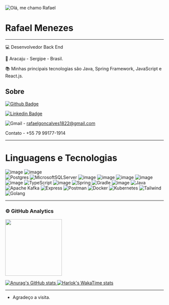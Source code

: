 

![Olá, me chamo Rafael](https://github.com/rafael-men/rafael-men/assets/132140932/64bf4097-1469-4475-ab38-863317179f4b)


   <h1>Rafael Menezes</h1>

 <hr>

:computer: Desenvolvedor Back End

:house_with_garden: Aracaju - Sergipe - Brasil.

:books: Minhas principais tecnologias são Java, Spring Framework, JavaScript e React.js.
 
## Sobre

[![Github Badge](https://img.shields.io/badge/-Github-000?style=flat-square&logo=Github&logoColor=white&link=https://github.com/rafael-men)](https://github.com/rafael-men)

[![Linkedin Badge](https://img.shields.io/badge/-LinkedIn-blue?style=flat-square&logo=Linkedin&logoColor=white&link=https://www.linkedin.com/in/rafael-menezes-58a6b3274/)](https://www.linkedin.com/in/rafael-menezes-58a6b3274/)

![Gmail](https://img.shields.io/badge/Gmail-D14836?style=for-the-badge&logo=gmail&logoColor=white) - rafaelgoncalves1822@gmail.com

Contato - +55 79 99177-1914

----------------------------------------------------------------------------------

<h1>Linguagens e Tecnologias</h1>

![image](https://img.shields.io/badge/MongoDB-4EA94B?style=for-the-badge&logo=mongodb&logoColor=white)
![image](https://img.shields.io/badge/MySQL-005C84?style=for-the-badge&logo=mysql&logoColor=white)  
![Postgres](https://img.shields.io/badge/postgres-%23316192.svg?style=for-the-badge&logo=postgresql&logoColor=white)
![MicrosoftSQLServer](https://img.shields.io/badge/Microsoft%20SQL%20Server-CC2927?style=for-the-badge&logo=microsoft%20sql%20server&logoColor=white)
![image](https://img.shields.io/badge/Kali_Linux-557C94?style=for-the-badge&logo=kali-linux&logoColor=white)
![image](https://img.shields.io/badge/HTML5-E34F26?style=for-the-badge&logo=html5&logoColor=white) 
![image](https://img.shields.io/badge/CSS3-1572B6?style=for-the-badge&logo=css3&logoColor=white) 
![image](https://img.shields.io/badge/JavaScript-323330?style=for-the-badge&logo=javascript&logoColor=F7DF1E) 
![image](https://img.shields.io/badge/React-20232A?style=for-the-badge&logo=react&logoColor=61DAFB)
![TypeScript](https://img.shields.io/badge/typescript-%23007ACC.svg?style=for-the-badge&logo=typescript&logoColor=white)
![image](https://img.shields.io/badge/Spring_Boot-F2F4F9?style=for-the-badge&logo=spring-boot)
![Spring](https://img.shields.io/badge/spring-%236DB33F.svg?style=for-the-badge&logo=spring&logoColor=white)
![Gradle](https://img.shields.io/badge/Gradle-02303A.svg?style=for-the-badge&logo=Gradle&logoColor=white)
![image](https://img.shields.io/badge/Node%20js-339933?style=for-the-badge&logo=nodedotjs&logoColor=white)
![Java](https://img.shields.io/badge/java-%557C94.svg?style=for-the-badge&logo=openjdk&logoColor=white)
![Apache Kafka](https://img.shields.io/badge/Apache%20Kafka-000?style=for-the-badge&logo=apachekafka)
![Express](https://img.shields.io/badge/express.js-%23404d59.svg?style=for-the-badge&logo=express&logoColor=%2361DAFB)
![Postman](https://img.shields.io/badge/Postman-FF6C37.svg?style=for-the-badge&logo=Postman&logoColor=white)
![Docker](https://img.shields.io/badge/docker-%230db7ed.svg?style=for-the-badge&logo=docker&logoColor=white)
![Kubernetes](https://img.shields.io/badge/kubernetes-%23326ce5.svg?style=for-the-badge&logo=kubernetes&logoColor=white)
![Tailwind](https://img.shields.io/badge/tailwindcss-%2338B2AC.svg?style=for-the-badge&logo=tailwind-css&logoColor=white)
![Golang](https://img.shields.io/badge/Go-00ADD8?style=for-the-badge&logo=go&logoColor=white)

----------------------------------------------------------------------------------

### ⚙️ GitHub Analytics

<div>
<a href="https://github.com/rafael-men">
<img loading="lazy" height="180em" src="https://github-readme-stats.vercel.app/api/top-langs/?username=rafael-men&layout=compact&langs_count=7&theme=dracula"/>
</div>

![Anurag's GitHub stats](https://github-readme-stats.vercel.app/api?username=rafael-men&show_icons=true&theme=radical)
[![Harlok's WakaTime stats](https://github-readme-stats.vercel.app/api/wakatime?username=rafael)](https://github.com/anuraghazra/github-readme-stats)


----------------------------------------------------------------------------------

- Agradeço a visita.
